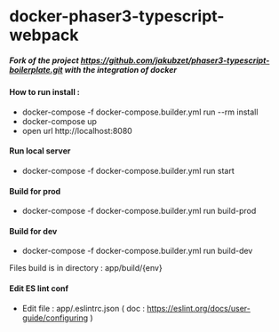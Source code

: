 # docker-phaser3-typescript-webpack


##### Fork of the project https://github.com/jakubzet/phaser3-typescript-boilerplate.git with the integration of docker

#### How to run install :

* docker-compose -f docker-compose.builder.yml run --rm install
* docker-compose up
* open url http://localhost:8080

#### Run local server
* docker-compose -f docker-compose.builder.yml run start

#### Build for prod
* docker-compose -f docker-compose.builder.yml run build-prod

#### Build for dev
* docker-compose -f docker-compose.builder.yml run build-dev

Files build is in directory : app/build/{env}

#### Edit ES lint conf

* Edit file : app/.eslintrc.json ( doc : https://eslint.org/docs/user-guide/configuring )
